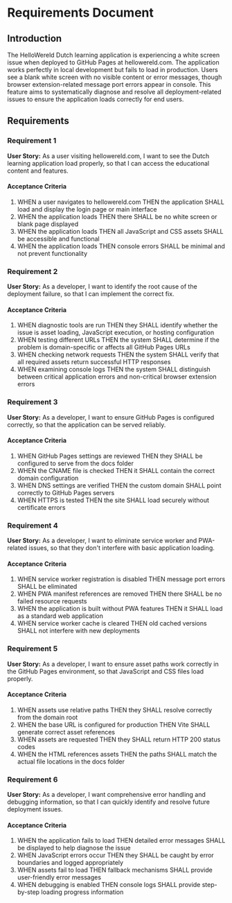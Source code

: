 # Requirements Document

## Introduction

The HelloWereld Dutch learning application is experiencing a white screen issue when deployed to GitHub Pages at hellowereld.com. The application works perfectly in local development but fails to load in production. Users see a blank white screen with no visible content or error messages, though browser extension-related message port errors appear in console. This feature aims to systematically diagnose and resolve all deployment-related issues to ensure the application loads correctly for end users.

## Requirements

### Requirement 1

**User Story:** As a user visiting hellowereld.com, I want to see the Dutch learning application load properly, so that I can access the educational content and features.

#### Acceptance Criteria

1. WHEN a user navigates to hellowereld.com THEN the application SHALL load and display the login page or main interface
2. WHEN the application loads THEN there SHALL be no white screen or blank page displayed
3. WHEN the application loads THEN all JavaScript and CSS assets SHALL be accessible and functional
4. WHEN the application loads THEN console errors SHALL be minimal and not prevent functionality

### Requirement 2

**User Story:** As a developer, I want to identify the root cause of the deployment failure, so that I can implement the correct fix.

#### Acceptance Criteria

1. WHEN diagnostic tools are run THEN they SHALL identify whether the issue is asset loading, JavaScript execution, or hosting configuration
2. WHEN testing different URLs THEN the system SHALL determine if the problem is domain-specific or affects all GitHub Pages URLs
3. WHEN checking network requests THEN the system SHALL verify that all required assets return successful HTTP responses
4. WHEN examining console logs THEN the system SHALL distinguish between critical application errors and non-critical browser extension errors

### Requirement 3

**User Story:** As a developer, I want to ensure GitHub Pages is configured correctly, so that the application can be served reliably.

#### Acceptance Criteria

1. WHEN GitHub Pages settings are reviewed THEN they SHALL be configured to serve from the docs folder
2. WHEN the CNAME file is checked THEN it SHALL contain the correct domain configuration
3. WHEN DNS settings are verified THEN the custom domain SHALL point correctly to GitHub Pages servers
4. WHEN HTTPS is tested THEN the site SHALL load securely without certificate errors

### Requirement 4

**User Story:** As a developer, I want to eliminate service worker and PWA-related issues, so that they don't interfere with basic application loading.

#### Acceptance Criteria

1. WHEN service worker registration is disabled THEN message port errors SHALL be eliminated
2. WHEN PWA manifest references are removed THEN there SHALL be no failed resource requests
3. WHEN the application is built without PWA features THEN it SHALL load as a standard web application
4. WHEN service worker cache is cleared THEN old cached versions SHALL not interfere with new deployments

### Requirement 5

**User Story:** As a developer, I want to ensure asset paths work correctly in the GitHub Pages environment, so that JavaScript and CSS files load properly.

#### Acceptance Criteria

1. WHEN assets use relative paths THEN they SHALL resolve correctly from the domain root
2. WHEN the base URL is configured for production THEN Vite SHALL generate correct asset references
3. WHEN assets are requested THEN they SHALL return HTTP 200 status codes
4. WHEN the HTML references assets THEN the paths SHALL match the actual file locations in the docs folder

### Requirement 6

**User Story:** As a developer, I want comprehensive error handling and debugging information, so that I can quickly identify and resolve future deployment issues.

#### Acceptance Criteria

1. WHEN the application fails to load THEN detailed error messages SHALL be displayed to help diagnose the issue
2. WHEN JavaScript errors occur THEN they SHALL be caught by error boundaries and logged appropriately
3. WHEN assets fail to load THEN fallback mechanisms SHALL provide user-friendly error messages
4. WHEN debugging is enabled THEN console logs SHALL provide step-by-step loading progress information